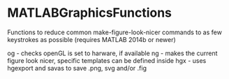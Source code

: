 # MATLABGraphicsFunctions
Functions to reduce common make-figure-look-nicer commands to as few keystrokes as possible (requires MATLAB 2014b or newer)

og - checks openGL is set to harware, if available
ng - makes the current figure look nicer, specific templates can be defined inside
hgx - uses hgexport and savas to save .png, svg and/or .fig

